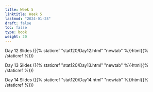 ```yaml
---
title: Week 5 
linktitle: Week 5
lastmod: "2024-01-28"
draft: false  
toc: false  
type: book  
weight: 20
---
```



Day 12 Slides ({{% staticref "stat120/Day12.html" "newtab" %}}html{{% /staticref %}})

Day 13 Slides ({{% staticref "stat120/Day13.html" "newtab" %}}html{{% /staticref %}})

Day 14 Slides ({{% staticref "stat120/Day14.html" "newtab" %}}html{{% /staticref %}})
